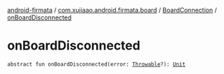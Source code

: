[android-firmata](../../index.md) / [com.xujiaao.android.firmata.board](../index.md) / [BoardConnection](index.md) / [onBoardDisconnected](./on-board-disconnected.md)

# onBoardDisconnected

`abstract fun onBoardDisconnected(error: `[`Throwable`](https://kotlinlang.org/api/latest/jvm/stdlib/kotlin/-throwable/index.html)`?): `[`Unit`](https://kotlinlang.org/api/latest/jvm/stdlib/kotlin/-unit/index.html)
